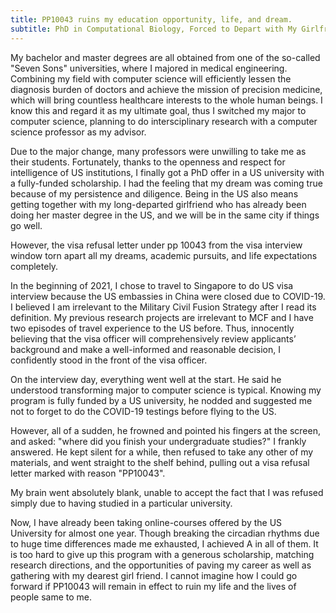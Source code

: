 ```yaml
---
title: PP10043 ruins my education opportunity, life, and dream.
subtitle: PhD in Computational Biology, Forced to Depart with My Girlfriend
---
```


My bachelor and master degrees are all obtained from one of the so-called "Seven Sons" universities, where I majored in medical engineering. Combining my field with computer science will efficiently lessen the diagnosis burden of doctors and achieve the mission of precision medicine, which will bring countless healthcare interests to the whole human beings. I know this and regard it as my ultimate goal, thus I switched my major to computer science, planning to do intersciplinary research with a computer science professor as my advisor. 

Due to the major change, many professors were unwilling to take me as their students. Fortunately, thanks to the openness and respect for intelligence of US institutions, I finally got a PhD offer in a US university with a fully-funded scholarship. I had the feeling that my dream was coming true because of my persistence and diligence. Being in the US also means getting together with my long-departed girlfriend who has already been doing her master degree in the US, and we will be in the same city if things go well. 

However, the visa refusal letter under pp 10043 from the visa interview window torn apart all my dreams, academic pursuits, and life expectations completely.

In the beginning of 2021, I chose to travel to Singapore to do US visa interview because the US embassies in China were closed due to COVID-19. I believed I am irrelevant to the Military Civil Fusion Strategy after I read its definition. My previous research projects are irrelevant to MCF and I have two episodes of travel experience to the US before. Thus, innocently believing that the visa officer will comprehensively review applicants’ background and make a well-informed and reasonable decision, I confidently stood in the front of the visa officer.

On the interview day, everything went well at the start. He said he understood transforming major to computer science is typical. Knowing my program is fully funded by a US university, he nodded and suggested me not to forget to do the COVID-19 testings before flying to the US. 

However, all of a sudden, he frowned and pointed his fingers at the screen, and asked: "where did you finish your undergraduate studies?" I frankly answered. He kept silent for a while, then refused to take any other of my materials, and went straight to the shelf behind, pulling out a visa refusal letter marked with reason "PP10043". 

My brain went absolutely blank, unable to accept the fact that I was refused simply due to having studied in a particular university.

Now, I have already been taking online-courses offered by the US University for almost one year. Though breaking the circadian rhythms due to huge time differences made me exhausted, I achieved A in all of them. It is too hard to give up this program with a generous scholarship, matching research directions, and the opportunities of paving my career as well as gathering with my dearest girl friend. I cannot imagine how I could go forward if PP10043 will remain in effect to ruin my life and the lives of people same to me.

